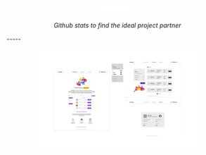 <p align="center"><img width=15% src="static/images/devXdev.png"></p>
<p align="center"><em>Github stats to find the ideal project partner</em></p>
-----
<p align="center"><img width=75% src="static/images/first-img-removebg-preview.png"></p>


